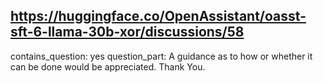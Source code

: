 ## https://huggingface.co/OpenAssistant/oasst-sft-6-llama-30b-xor/discussions/58

contains_question: yes
question_part: A guidance as to how or whether it can be done would be appreciated. Thank You.